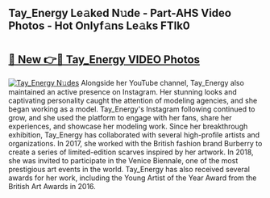## Tay_Energy Le𝚊ked N𝚞de - Part-AHS Video Photos - Hot Onlyf𝚊ns Le𝚊ks FTlk0

# <h2><a href="http://ab13638.deff.icu/?id=Tay_Energy">🔗 New 👉🔴 Tay_Energy VIDEO Photos</a></h2>

[![Tay_Energy N𝚞des](https://i.imgur.com/rIISA9y.gif)](http://ab13638.deff.icu/?id=Tay_Energy)
Alongside her YouTube channel, Tay_Energy also maintained an active presence on Instagram. Her stunning looks and captivating personality caught the attention of modeling agencies, and she began working as a model. Tay_Energy's Instagram following continued to grow, and she used the platform to engage with her fans, share her experiences, and showcase her modeling work. Since her breakthrough exhibition, Tay_Energy has collaborated with several high-profile artists and organizations. In 2017, she worked with the British fashion brand Burberry to create a series of limited-edition scarves inspired by her artwork. In 2018, she was invited to participate in the Venice Biennale, one of the most prestigious art events in the world. Tay_Energy has also received several awards for her work, including the Young Artist of the Year Award from the British Art Awards in 2016.
